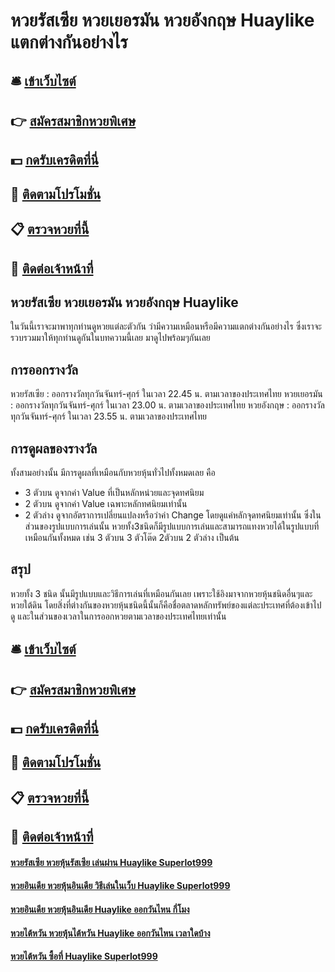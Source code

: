 # หวยรัสเซีย หวยเยอรมัน หวยอังกฤษ Huaylike แตกต่างกันอย่างไร

## 🛎 [เข้าเว็บไซต์](https://bit.ly/3xxZWye)
## 👉 [สมัครสมาชิกหวยพิเศษ](https://bit.ly/3xxZWye)
## 💵 [กดรับเครดิตที่นี่](https://bit.ly/3RK9k9X)
## 👑 [ติดตามโปรโมชั่น](https://bit.ly/3RK9k9X)
## 📋 [ตรวจหวยที่นี้](https://bit.ly/3RK9k9X)
## 📱 [ติดต่อเจ้าหน้าที่](https://bit.ly/3RK9k9X)

## หวยรัสเซีย หวยเยอรมัน หวยอังกฤษ Huaylike
ในวันนี้เราจะมาพาทุกท่านดูหวยแต่ละตัวกัน ว่ามีความเหมือนหรือมีความแตกต่างกันอย่างไร ซึ่งเราจะรวบรวมมาให้ทุกท่านดูกันในบทความนี้เลย มาดูไปพร้อมๆกันเลย

## การออกรางวัล
หวยรัสเซีย : ออกรางวัลทุกวันจันทร์-ศุกร์ ในเวลา 22.45 น. ตามเวลาของประเทศไทย
หวยเยอรมัน : ออกรางวัลทุกวันจันทร์-ศุกร์ ในเวลา 23.00 น. ตามเวลาของประเทศไทย
หวยอังกฤษ : ออกรางวัลทุกวันจันทร์-ศุกร์ ในเวลา 23.55 น. ตามเวลาของประเทศไทย

## การดูผลของรางวัล
ทั้งสามอย่างนั้น มีการดูผลที่เหมือนกับหวยหุ้นทั่วไปทั้งหมดเลย คือ 
- 3 ตัวบน ดูจากค่า Value ที่เป็นหลักหน่วยและจุดทศนิยม
- 2 ตัวบน ดูจากค่า Value เฉพาะหลักทศนิยมเท่านั้น
- 2 ตัวล่าง ดูจากอัตราการเปลี่ยนแปลงหรือว่าค่า Change โดยดูแค่หลักจุดทศนิยมเท่านั้น
ซึ่งในส่วนของรูปแบบการเล่นนั้น หวยทั้ง3ชนิดก็มีรูปแบบการเล่นและสามารถแทงหวยได้ในรูปแบบที่เหมือนกันทั้งหมด เช่น 3 ตัวบน 3 ตัวโต๊ด 2ตัวบน 2 ตัวล่าง เป็นต้น

## สรุป
หวยทั้ง 3 ชนิด นั้นมีรูปแบบและวิธีการเล่นที่เหมือนกันเลย เพราะใช้อิงมาจากหวยหุ้นชนิดอื่นๆและหวยใต้ดิน โดยสิ่งที่ต่างกันของหวยหุ้นชนิดนี้นั้นก็คือชื่อตลาดหลักทรัพย์ของแต่ละประเทศที่ต้องเข้าไปดู และในส่วนของเวลาในการออกหวยตามเวลาของประเทศไทยเท่านั้น

## 🛎 [เข้าเว็บไซต์](https://bit.ly/3xxZWye)
## 👉 [สมัครสมาชิกหวยพิเศษ](https://bit.ly/3xxZWye)
## 💵 [กดรับเครดิตที่นี่](https://bit.ly/3RK9k9X)
## 👑 [ติดตามโปรโมชั่น](https://bit.ly/3RK9k9X)
## 📋 [ตรวจหวยที่นี้](https://bit.ly/3RK9k9X)
## 📱 [ติดต่อเจ้าหน้าที่](https://bit.ly/3RK9k9X)

#### [หวยรัสเซีย หวยหุ้นรัสเซีย เล่นผ่าน Huaylike Superlot999](https://atom.io/themes/หวยรัสเซีย%20หวยหุ้นรัสเซีย%20เล่นผ่าน%20Huaylike%20Superlot999)
#### [หวยอินเดีย หวยหุ้นอินเดีย วิธีเล่นในเว็บ Huaylike Superlot999](https://atom.io/themes/หวยอินเดีย%20หวยหุ้นอินเดีย%20วิธีเล่นในเว็บ%20Huaylike%20Superlot999)
#### [หวยอินเดีย หวยหุ้นอินเดีย Huaylike ออกวันไหน กี่โมง](https://atom.io/themes/หวยอินเดีย%20หวยหุ้นอินเดีย%20Huaylike%20ออกวันไหน%20กี่โมง)
#### [หวยไต้หวัน หวยหุ้นไต้หวัน Huaylike ออกวันไหน เวลาใดบ้าง](https://atom.io/themes/หวยไต้หวัน%20หวยหุ้นไต้หวัน%20Huaylike%20ออกวันไหน%20เวลาใดบ้าง)
#### [หวยไต้หวัน ซื้อที่ Huaylike Superlot999](https://atom.io/themes/หวยไต้หวัน%20ซื้อที่%20Huaylike%20Superlot999)